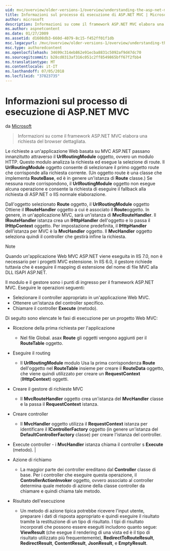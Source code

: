 ```yaml
---
uid: mvc/overview/older-versions-1/overview/understanding-the-asp-net-mvc-execution-process
title: Informazioni sul processo di esecuzione di ASP.NET MVC | Microsoft Docs
author: microsoft
description: Informazioni su come il framework ASP.NET MVC elabora una richiesta del browser dettagliata.
ms.author: aspnetcontent
ms.date: 01/27/2009
ms.assetid: d1608db3-660d-4079-8c15-f452ff01f1db
msc.legacyurl: /mvc/overview/older-versions-1/overview/understanding-the-asp-net-mvc-execution-process
msc.type: authoredcontent
ms.openlocfilehash: 34699c314eb862e91ecba8831c5092af9d47dc70
ms.sourcegitcommit: b28cd0313af316c051c2ff8549865bff67f2fbb4
ms.translationtype: MT
ms.contentlocale: it-IT
ms.lasthandoff: 07/05/2018
ms.locfileid: "37823735"
---
```

<a name="understanding-the-aspnet-mvc-execution-process"></a>Informazioni sul processo di esecuzione di ASP.NET MVC
====================
da [Microsoft](https://github.com/microsoft)

> Informazioni su come il framework ASP.NET MVC elabora una richiesta del browser dettagliata.


Le richieste a un'applicazione Web basata su MVC ASP.NET passano innanzitutto attraverso il **UrlRoutingModule** oggetto, ovvero un modulo HTTP. Questo modulo analizza la richiesta ed esegue la selezione di route. Il **UrlRoutingModule** oggetto consente di selezionare il primo oggetto route che corrisponde alla richiesta corrente. (Un oggetto route è una classe che implementa **RouteBase**, ed è in genere un'istanza di **Route** classe.) Se nessuna route corrispondono, il **UrlRoutingModule** oggetto non esegue alcuna operazione e consente la richiesta di eseguire il fallback alla richiesta di ASP.NET o IIS normale elaborazione.

Dall'oggetto selezionato **Route** oggetto, il **UrlRoutingModule** oggetto Ottiene il **IRouteHandler** oggetto a cui è associato il **Route**oggetto. In genere, in un'applicazione MVC, sarà un'istanza di **MvcRouteHandler**. Il **IRouteHandler** istanza crea un **IHttpHandler** dell'oggetto e lo passa il **IHttpContext** oggetto. Per impostazione predefinita, il **IHttpHandler** dell'istanza per MVC è la **MvcHandler** oggetto. Il **MvcHandler** oggetto seleziona quindi il controller che gestirà infine la richiesta.

> [!NOTE]
> Quando un'applicazione Web MVC ASP.NET viene eseguita in IIS 7.0, non è necessario per i progetti MVC estensione. In IIS 6.0, il gestore richiede tuttavia che è eseguire il mapping di estensione del nome di file MVC alla DLL ISAPI ASP.NET.


Il modulo e il gestore sono i punti di ingresso per il framework ASP.NET MVC. Eseguire le operazioni seguenti:

- Selezionare il controller appropriato in un'applicazione Web MVC.
- Ottenere un'istanza del controller specifico.
- Chiamare il controller **Execute** (metodo).

Di seguito sono elencate le fasi di esecuzione per un progetto Web MVC:

- Ricezione della prima richiesta per l'applicazione 

    - Nel file Global. asax **Route** gli oggetti vengono aggiunti per il **RouteTable** oggetto.
- Eseguire il routing 

    - Il **UrlRoutingModule** modulo Usa la prima corrispondenza **Route** dell'oggetto nel **RouteTable** insieme per creare il **RouteData** oggetto, che viene quindi utilizzato per creare un **RequestContext** (**IHttpContext**) oggetti.
- Creare il gestore di richieste MVC 

    - Il **MvcRouteHandler** oggetto crea un'istanza del **MvcHandler** classe e la passa il **RequestContext** istanza.
- Creare controller 

    - Il **MvcHandler** oggetto utilizza il **RequestContext** istanza per identificare il **IControllerFactory** oggetto (in genere un'istanza del  **DefaultControllerFactory** classe) per creare l'istanza del controller.
- Execute controller - i **MvcHandler** istanza chiama il controller s **Execute** (metodo). |
- Azione di richiamo 

    - La maggior parte dei controller ereditano dal **Controller** classe di base. Per i controller che eseguire questa operazione, il **ControllerActionInvoker** oggetto, ovvero associato al controller determina quale metodo di azione della classe controller da chiamare e quindi chiama tale metodo.
- Risultato dell'esecuzione 

    - Un metodo di azione tipica potrebbe ricevere l'input utente, preparare i dati di risposta appropriato e quindi eseguire il risultato tramite la restituzione di un tipo di risultato. I tipi di risultato incorporati che possono essere eseguiti includono quanto segue: **ViewResult** (che esegue il rendering di una vista ed è il tipo di risultato utilizzato più frequentemente), **RedirectToRouteResult**,  **RedirectResult**, **ContentResult**, **JsonResult**, e **EmptyResult**.
